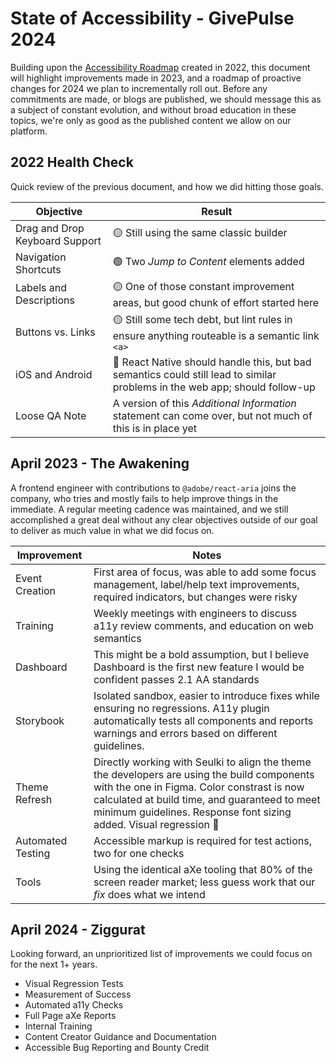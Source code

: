 # State of Accessibility - GivePulse 2024

Building upon the [Accessibility Roadmap][1] created in 2022, this document will highlight improvements made in 2023, and a roadmap of proactive changes for 2024 we plan to incrementally roll out. Before any commitments are made, or blogs are published, we should message this as a subject of constant evolution, and without broad education in these topics, we're only as good as the published content we allow on our platform.

## 2022 Health Check

Quick review of the previous document, and how we did hitting those goals.

| Objective | Result |
| --------- | ------ |
| Drag and Drop Keyboard Support | 🟡 Still using the same classic builder
| Navigation Shortcuts | 🟢 Two _Jump to Content_ elements added
| Labels and Descriptions | 🟡 One of those constant improvement areas, but good chunk of effort started here
| Buttons vs. Links | 🟡 Still some tech debt, but lint rules in ensure anything routeable is a semantic link `<a>`
| iOS and Android | 📌 React Native should handle this, but bad semantics could still lead to similar problems in the web app; should follow-up
| Loose QA Note | A version of this _Additional Information_ statement can come over, but not much of this is in place yet

## April 2023 - The Awakening

A frontend engineer with contributions to `@adobe/react-aria` joins the company, who tries and mostly fails to help improve things in the immediate. A regular meeting cadence was maintained, and we still accomplished a great deal without any clear objectives outside of our goal to deliver as much value in what we did focus on.

| Improvement | Notes |
| ----------- | ----- |
| Event Creation | First area of focus, was able to add some focus management, label/help text improvements, required indicators, but changes were risky
| Training | Weekly meetings with engineers to discuss a11y review comments, and education on web semantics
| Dashboard | This might be a bold assumption, but I believe Dashboard is the first new feature I would be confident passes 2.1 AA standards
| Storybook | Isolated sandbox, easier to introduce fixes while ensuring no regressions. A11y plugin automatically tests all components and reports warnings and errors based on different guidelines.
| Theme Refresh | Directly working with Seulki to align the theme the developers are using the build components with the one in Figma. Color constrast is now calculated at build time, and guaranteed to meet minimum guidelines. Response font sizing added. Visual regression 🤞
| Automated Testing | Accessible markup is required for test actions, two for one checks
| Tools | Using the identical aXe tooling that 80% of the screen reader market; less guess work that our _fix_ does what we intend

## April 2024 - Ziggurat

Looking forward, an unprioritized list of improvements we could focus on for the next 1+ years.

- Visual Regression Tests
- Measurement of Success
- Automated a11y Checks
- Full Page aXe Reports
- Internal Training
- Content Creator Guidance and Documentation
- Accessible Bug Reporting and Bounty Credit

[1]: (https://drive.google.com/file/d/1-VDqc3TN-Qu1smzqZ_HokQhU2q5Bwb53/view?usp=sharing)

